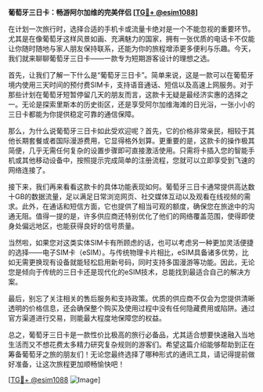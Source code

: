 **葡萄牙三日卡：畅游阿尔加维的完美伴侣 [[TG💪+ @esim1088](https://t.me/s/esim1088)]**

在计划一次旅行时，选择合适的手机卡或流量卡绝对是一个不能忽视的重要环节。尤其是在像葡萄牙这样风景如画、充满魅力的国家，拥有一张优质的电话卡不仅能让你随时随地与家人朋友保持联系，还能为你的旅程增添更多便利与乐趣。今天，我们就来聊聊葡萄牙三日卡——一款专为短期游客设计的理想之选。

首先，让我们了解一下什么是“葡萄牙三日卡”。简单来说，这是一款可以在葡萄牙境内使用三天时间的预付费SIM卡，支持语音通话、短信以及高速上网服务。对于那些计划在葡萄牙短暂停留几天的朋友而言，这款卡无疑是最经济实惠的选择之一。无论是探索里斯本的历史街区，还是享受阿尔加维海滩的日光浴，一张小小的三日卡都能为你提供稳定可靠的通信保障。

那么，为什么说葡萄牙三日卡如此受欢迎呢？首先，它的价格非常亲民，相较于其他长期套餐或者国际漫游费用，它显得格外划算。更重要的是，这款卡的操作极其简便，几乎无需任何复杂的设置步骤即可直接激活使用。只需将卡插入您的智能手机或其他移动设备中，按照提示完成简单的注册流程，您就可以立即享受到飞速的网络连接了。

接下来，我们再来看看这款卡的具体功能表现如何。葡萄牙三日卡通常提供高达数十GB的数据流量，足以满足日常浏览网页、社交媒体互动以及观看在线视频的需求。此外，在通话和短信方面，它也提供了相当可观的额度，确保您在旅途中的沟通无阻。值得一提的是，许多供应商还特别优化了他们的网络覆盖范围，使得即使身处偏远地区，也能获得良好的信号质量。

当然啦，如果您对这类实体SIM卡有所顾虑的话，也可以考虑另一种更加灵活便捷的选择——电子SIM卡（eSIM）。与传统物理卡片相比，eSIM具备诸多优势，比如无需更换现有设备就能轻松启用新号码，同时支持多国漫游等功能。因此，无论您是倾向于传统的三日卡还是现代化的eSIM技术，总能找到最适合自己的解决方案。

最后，别忘了关注相关的售后服务和支持政策。优质的供应商不仅会为您提供清晰透明的价格信息，还会确保整个购买及使用过程中没有任何隐藏费用或陷阱。通过官方渠道进行交易，则能最大程度地保障您的权益。

总之，葡萄牙三日卡是一款性价比极高的旅行必备品，尤其适合想要快速融入当地生活而又不想花费太多精力研究复杂规则的游客们。希望这篇介绍能够帮助到正在筹备葡萄牙之旅的朋友们！无论您最终选择了哪种形式的通讯工具，请记得提前做好准备，让这次旅程更加顺畅愉快吧！

[[TG💪+ @esim1088](https://t.me/s/esim1088) ![Image](https://i.postimg.cc/4NQfJmqS/Snipaste-2025-05-13-00-14-12.png)]